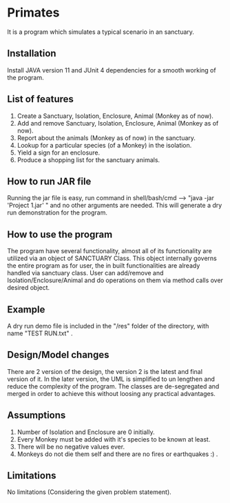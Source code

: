 # Primates

It is a program which simulates a typical scenario in an sanctuary.

## Installation

Install JAVA version 11 and JUnit 4 dependencies for a smooth working of the program. 

## List of features
1. Create a Sanctuary, Isolation, Enclosure, Animal (Monkey as of now).
2. Add and remove Sanctuary, Isolation, Enclosure, Animal (Monkey as of now).
3. Report about the animals (Monkey as of now) in the sanctuary.
4. Lookup for a particular species (of a Monkey) in the isolation.
5. Yield a sign for an enclosure.
6. Produce a shopping list for the sanctuary animals.

## How to run JAR file
Running the jar file is easy, run command in shell/bash/cmd  --> "java -jar 'Project 1.jar' " and no other arguments are needed. This  will generate a dry run demonstration for the program.

## How to use the program
The program have several functionality, almost all of its functionality are utilized via an object of SANCTUARY Class. This object internally governs the entire program as for user, the in built functionalities are already handled via sanctuary class.
User can add/remove and Isolation/Enclosure/Animal and do operations on them via method calls over desired object.

## Example
A dry run demo file is included in the "/res" folder of the directory, with name "TEST RUN.txt" .


## Design/Model  changes
There are 2 version of the design, the version 2 is the latest and final version of it.
In the later version, the UML is simplified to un lengthen and reduce the complexity of the program.
The classes are de-segregated and merged in order to achieve this without loosing any practical advantages.

## Assumptions
1. Number of Isolation and Enclosure are 0 initially.
2. Every Monkey must be added with it's species to be known at least.
3. There will be no negative values ever.
4. Monkeys do not die them self and there are no fires or earthquakes :) .

## Limitations
No limitations (Considering the given problem statement).

